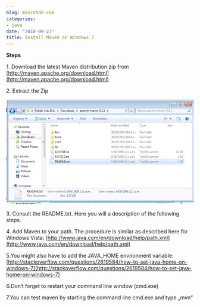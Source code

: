 ```yaml
---
blog: maxrohde.com
categories:
- java
date: "2010-09-27"
title: Install Maven on Windows 7
---
```


**Steps**

1\. Download the latest Maven distribution zip from [http://maven.apache.org/download.html](http://maven.apache.org/download.html)

2\. Extract the Zip

![bildschirmfoto2010-09-28um10-14-35.png](images/bildschirmfoto2010-09-28um10-14-35.png)

3\. Consult the README.txt. Here you will a description of the following steps.

4\. Add Maven to your path. The procedure is similar as described here for Windows Vista: [http://www.java.com/en/download/help/path.xml](http://www.java.com/en/download/help/path.xml)

5.You might also have to add the JAVA_HOME environment variable: [http://stackoverflow.com/questions/2619584/how-to-set-java-home-on-windows-7](http://stackoverflow.com/questions/2619584/how-to-set-java-home-on-windows-7)

6.Don‘t forget to restart your command line window (cmd.exe)

7.You can test maven by starting the command line cmd.exe and type „mvn“
